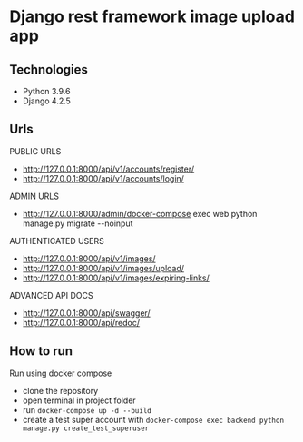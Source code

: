 # Django rest framework image upload app

## Technologies
* Python  3.9.6
* Django 4.2.5


## Urls
PUBLIC URLS
- http://127.0.0.1:8000/api/v1/accounts/register/
- http://127.0.0.1:8000/api/v1/accounts/login/

ADMIN URLS
- http://127.0.0.1:8000/admin/docker-compose exec web python manage.py migrate --noinput

AUTHENTICATED USERS
- http://127.0.0.1:8000/api/v1/images/
- http://127.0.0.1:8000/api/v1/images/upload/
- http://127.0.0.1:8000/api/v1/images/expiring-links/ 

ADVANCED API DOCS 
- http://127.0.0.1:8000/api/swagger/
- http://127.0.0.1:8000/api/redoc/

## How to run
Run using docker compose
- clone the repository
- open terminal in project folder
- run `docker-compose up -d --build`
- create a test super account with `docker-compose exec backend python manage.py create_test_superuser`
